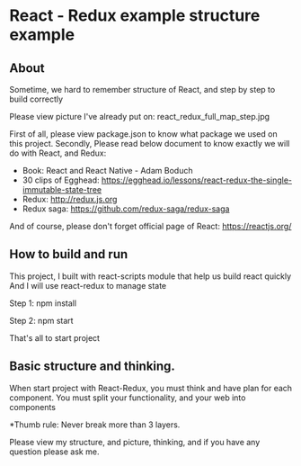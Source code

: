 # React - Redux example structure example

## About
Sometime, we hard to remember structure of React, and step by step to build correctly

Please view picture I've already put on: react_redux_full_map_step.jpg

First of all, please view package.json to know what package we used on this project.
Secondly, Please read below document to know exactly we will do with React, and Redux:

- Book: React and React Native - Adam Boduch
- 30 clips of Egghead: https://egghead.io/lessons/react-redux-the-single-immutable-state-tree
- Redux: http://redux.js.org
- Redux saga: https://github.com/redux-saga/redux-saga

And of course, please don't forget official page of React: https://reactjs.org/

## How to build and run
This project, I built with react-scripts module that help us build react quickly
And I will use react-redux to manage state

Step 1: npm install

Step 2: npm start

That's all to start project

## Basic structure and thinking.
When start project with React-Redux, you must think and have plan for each component.
You must split your functionality, and your web into components

*Thumb rule: Never break more than 3 layers.

Please view my structure, and picture, thinking, and if you have any question please ask me.